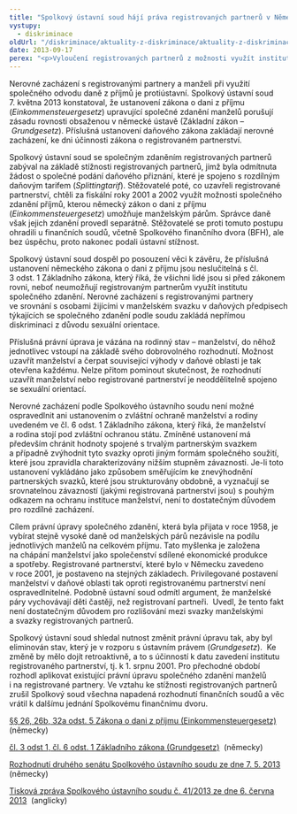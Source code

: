 ```yaml
---
title: "Spolkový ústavní soud hájí práva registrovaných partnerů v Německu"
vystupy:
  - diskriminace
oldUrl: "/diskriminace/aktuality-z-diskriminace/aktuality-z-diskriminace-2013/spolkovy-ustavni-soud-haji-prava-registrovanych-partneru-v-nemecku/"
date: 2013-09-17
perex: "<p>Vyloučení registrovaných partnerů z možnosti využít institutu společného zdanění je podle německého Spolkového ústavního soudu protiústavní, proto mají mít registrovaní partneři v Německu nadále možnost využít společného zdanění stejně jako manželé.</p>"
---
```


<!-- imported from the old website -->

<p class="align-blok">Nerovné zacházení s registrovanými partnery a manželi při využití společného odvodu daně z příjmů je protiústavní. Spolkový ústavní soud 7. května 2013 konstatoval, že ustanovení zákona o dani z příjmu (<em>Einkommensteuergesetz</em>) upravující společné zdanění manželů porušují zásadu rovnosti obsaženou v německé ústavě (Základní zákon – <em>Grundgesetz</em>). Příslušná ustanovení daňového zákona zakládají nerovné zacházení, ke dni účinnosti zákona o registrovaném partnerství.</p><p class="align-blok">Spolkový ústavní soud se společným zdaněním registrovaných partnerů zabýval na základě stížnosti registrovaných partnerů, jimž byla odmítnuta žádost o společné podání daňového přiznání, které je spojeno s rozdílným daňovým tarifem (<em>Splittingtarif</em>). Stěžovatelé poté, co uzavřeli registrované partnerství, chtěli za fiskální roky 2001 a 2002 využít možnosti společného zdanění příjmů, kterou německý zákon o dani z příjmu (<em>Einkommensteuergesetz</em>) umožňuje manželským párům. Správce daně však jejich zdanění provedl separátně. Stěžovatelé se proti tomuto postupu ohradili u finančních soudů, včetně Spolkového finančního dvora (BFH), ale bez úspěchu, proto nakonec podali ústavní stížnost.</p><p class="align-blok">Spolkový ústavní soud dospěl po posouzení věci k závěru, že příslušná ustanovení německého zákona o dani z příjmu jsou neslučitelná s čl. 3 odst. 1 Základního zákona, který říká, že všichni lidé jsou si před zákonem rovni, neboť neumožňují registrovaným partnerům využít institutu společného zdanění. Nerovné zacházení s registrovanými partnery ve srovnání s osobami žijícími v manželském svazku v daňových předpisech týkajících se společného zdanění podle soudu zakládá nepřímou diskriminaci z důvodu sexuální orientace. </p><p class="align-blok">Příslušná právní úprava je vázána na rodinný stav – manželství, do něhož jednotlivec vstoupí na základě svého dobrovolného rozhodnutí. Možnost uzavřít manželství a čerpat související výhody v daňové oblasti je tak otevřena každému. Nelze přitom pominout skutečnost, že rozhodnutí uzavřít manželství nebo registrované partnerství je neoddělitelně spojeno se sexuální orientací.</p><p class="align-blok">Nerovné zacházení podle Spolkového ústavního soudu není možné ospravedlnit ani ustanovením o zvláštní ochraně manželství a rodiny uvedeném ve čl. 6 odst. 1 Základního zákona, který říká, že manželství a rodina stojí pod zvláštní ochranou státu. Zmíněné ustanovení má především chránit hodnoty spojené s trvalým partnerským svazkem a případně zvýhodnit tyto svazky oproti jiným formám společného soužití, které jsou zpravidla charakterizovány nižším stupněm závaznosti. Je-li toto ustanovení vykládáno jako způsobem směřujícím ke znevýhodnění partnerských svazků, které jsou strukturovány obdobně, a vyznačují se srovnatelnou závazností (jakými registrovaná partnerství jsou) s pouhým odkazem na ochranu instituce manželství, není to dostatečným důvodem pro rozdílné zacházení.</p><p class="align-blok">Cílem právní úpravy společného zdanění, která byla přijata v roce 1958, je vybírat stejně vysoké daně od manželských párů nezávisle na podílu jednotlivých manželů na celkovém příjmu. Tato myšlenka je založena na chápání manželství jako společenství sdílené ekonomické produkce a spotřeby. Registrované partnerství, které bylo v Německu zavedeno v roce 2001, je postaveno na stejných základech. Privilegované postavení manželství v daňové oblasti tak oproti registrovanému partnerství není ospravedlnitelné. Podobně ústavní soud odmítl argument, že manželské páry vychovávají děti častěji, než registrovaní partneři.  Uvedl, že tento fakt není dostatečným důvodem pro rozlišování mezi svazky manželskými a svazky registrovaných partnerů. </p><p class="align-blok">Spolkový ústavní soud shledal nutnost změnit právní úpravu tak, aby byl eliminován stav, který je v rozporu s ústavním právem (<em>Grundgesetz</em>).  Ke změně by mělo dojít retroaktivně, a to s účinností k datu zavedení institutu registrovaného partnerství, tj. k 1. srpnu 2001. Pro přechodné období rozhodl aplikovat existující právní úpravu společného zdanění manželů i na registrované partnery. Ve vztahu ke stížnosti registrovaných partnerů zrušil Spolkový soud všechna napadená rozhodnutí finančních soudů a věc vrátil k dalšímu jednání Spolkovému finančnímu dvoru.</p><p><a title="Otevření do nového okna" href="http://www.gesetze-im-internet.de/bundesrecht/estg/gesamt.pdf" target="_blank">§§ 26, 26b, 32a odst. 5 Zákona o dani z příjmu (Einkommensteuergesetz)</a>  (německy)</p><p><a title="Otevření do nového okna" href="http://www.gesetze-im-internet.de/bundesrecht/gg/gesamt.pdf" target="_blank">čl. 3 odst 1, čl. 6 odst. 1 Základního zákona (Grundgesetz)</a>  (německy)</p><p><a title="Otevření do nového okna" href="http://www.bundesverfassungsgericht.de/en/decisions/rs20130507_2bvr090906.html" target="_blank">Rozhodnutí druhého senátu Spolkového ústavního soudu ze dne 7. 5. 2013</a>  (německy)</p><p><a title="Otevření do nového okna" href="http://www.bundesverfassungsgericht.de/pressemitteilungen/bvg13-041en.html" target="_blank">Tisková zpráva Spolkového ústavního soudu č. 41/2013 ze dne 6. června 2013</a>  (anglicky)</p>
